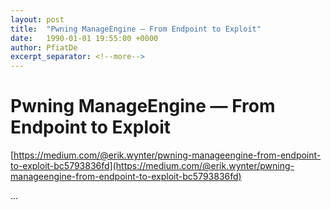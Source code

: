 ```yaml
---
layout: post
title:  "Pwning ManageEngine — From Endpoint to Exploit"
date:   1990-01-01 19:55:00 +0000
author: PfiatDe
excerpt_separator: <!--more-->
---
```


# Pwning ManageEngine — From Endpoint to Exploit
[https://medium.com/@erik.wynter/pwning-manageengine-from-endpoint-to-exploit-bc5793836fd](https://medium.com/@erik.wynter/pwning-manageengine-from-endpoint-to-exploit-bc5793836fd)

...
<!--more-->
